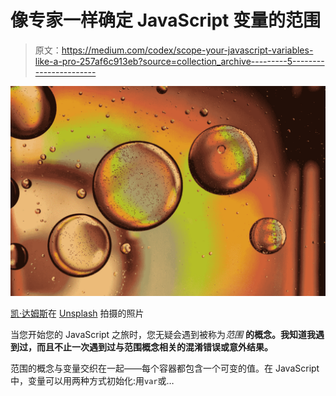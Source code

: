 # 像专家一样确定 JavaScript 变量的范围

> 原文：<https://medium.com/codex/scope-your-javascript-variables-like-a-pro-257af6c913eb?source=collection_archive---------5----------------------->

![](img/2fad515588fd99bd85026411742c3582.png)

[凯·达姆斯](https://unsplash.com/@dilucidus?utm_source=unsplash&utm_medium=referral&utm_content=creditCopyText)在 [Unsplash](https://unsplash.com/s/photos/bubble?utm_source=unsplash&utm_medium=referral&utm_content=creditCopyText) 拍摄的照片

当您开始您的 JavaScript 之旅时，您无疑会遇到被称为*范围* **的概念。我知道我遇到过，而且不止一次遇到过与范围概念相关的混淆错误或意外结果。**

范围的概念与变量交织在一起——每个容器都包含一个可变的值。在 JavaScript 中，变量可以用两种方式初始化:用`var`或…